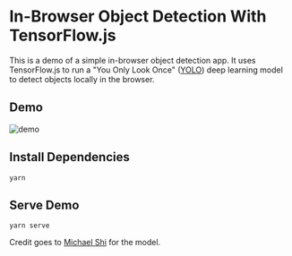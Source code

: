 # In-Browser Object Detection With TensorFlow.js

This is a demo of a simple in-browser object detection app. It uses TensorFlow.js to run a "You Only Look Once" ([YOLO](https://github.com/ModelDepot/tfjs-yolo-tiny)) deep learning model to detect objects locally in the browser.

## Demo

![demo](https://github.com/anuyorker/tf-js-demo/src/assets/demo.gif)

## Install Dependencies

    yarn

## Serve Demo

    yarn serve

Credit goes to [Michael Shi](https://modeldepot.io/mikeshi/tiny-yolo-in-javascript#discussion) for the model.

